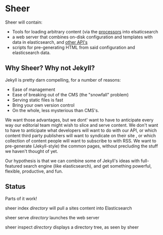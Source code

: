 Sheer
===================

Sheer will contain:

- Tools for loading arbitrary content (via the [processors](https://github.com/rosskarchner/sheer/wiki/Extending-Sheer#processors) into elsaticsearch
- a web server that combines on-disk configuration and templates with data in elasticsearch, and [other API's](https://github.com/rosskarchner/sheer/wiki/Extending-Sheer#lookup)
- scripts for pre-generating HTML from said configuration and elasticsearch data.

Why Sheer? Why not Jekyll?
---------

Jekyll is pretty darn compelling, for a number of reasons:

- Ease of management
- Ease of breaking out of the CMS (the "snowfall" problem)
- Serving static files is fast
- Bring your own version control
- On the whole, less mysterious than CMS's.

We want those advantages, but we dont' want to have to anticipate every way our editorial team might wish to slice and serve content. 
We don't want to have to anticipate what developers will want to do with our API, or which content third party publishers will want to syndicate on their site
, or which collection of content people will want to subscribe to with RSS. 
We want to pre-generate (Jekyll-style) the common pages, without precluding the stuff we haven't thought of yet.

Our hypothesis is that we can combine some of Jekyll's ideas with full-featured search engine (like elasticsearch), and get something powerful, flexible, productive, and fun.

Status
------------

Parts of it work!

sheer index *directory* will pull a sites content into Elasticsearch

sheer serve *directory* launches the web server

sheer inspect *directory* displays a directory tree, as seen by sheer
